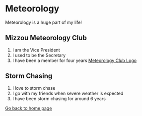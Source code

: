 # Meteorology
Meteorology is a huge part of my life!

## Mizzou Meteorology Club 
1. I am the Vice President
1. I used to be the Secretary
1. I have been a member for four years
[Meteorology Club Logo](https://user-images.githubusercontent.com/92956435/138517997-a61ddb60-1b23-4470-b9bf-1e6f556e7a74.png)


## Storm Chasing 
1. I love to storm chase
1. I go with my friends when severe weather is expected
1. I have been storm chasing for around 6 years

[Go back to home page](./README.md)
